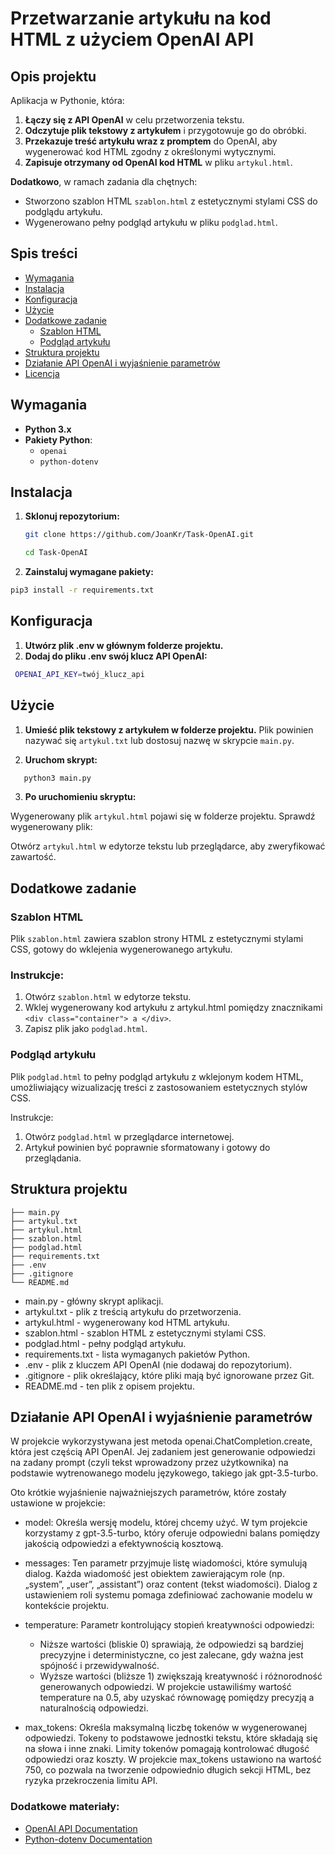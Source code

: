 # Przetwarzanie artykułu na kod HTML z użyciem OpenAI API

## Opis projektu

Aplikacja w Pythonie, która:

1. **Łączy się z API OpenAI** w celu przetworzenia tekstu.
2. **Odczytuje plik tekstowy z artykułem** i przygotowuje go do obróbki.
3. **Przekazuje treść artykułu wraz z promptem** do OpenAI, aby wygenerować kod HTML zgodny z określonymi wytycznymi.
4. **Zapisuje otrzymany od OpenAI kod HTML** w pliku `artykul.html`.

**Dodatkowo**, w ramach zadania dla chętnych:

- Stworzono szablon HTML `szablon.html` z estetycznymi stylami CSS do podglądu artykułu.
- Wygenerowano pełny podgląd artykułu w pliku `podglad.html`.

## Spis treści

- [Wymagania](#wymagania)
- [Instalacja](#instalacja)
- [Konfiguracja](#konfiguracja)
- [Użycie](#użycie)
- [Dodatkowe zadanie](#dodatkowe-zadanie)
  - [Szablon HTML](#szablon-html)
  - [Podgląd artykułu](#podgląd-artykułu)
- [Struktura projektu](#struktura-projektu)
- [Działanie API OpenAI i wyjaśnienie parametrów](#Działanie-API-OpenAI-i-wyjaśnienie-parametrów)
- [Licencja](#licencja)

## Wymagania

- **Python 3.x**
- **Pakiety Python**:
  - `openai`
  - `python-dotenv`

## Instalacja

1. **Sklonuj repozytorium:**

   ```bash
   git clone https://github.com/JoanKr/Task-OpenAI.git
   ```

      ```bash
   cd Task-OpenAI
   ```

2. **Zainstaluj wymagane pakiety:**
```bash
pip3 install -r requirements.txt
```
## Konfiguracja

1. **Utwórz plik .env w głównym folderze projektu.**
2. **Dodaj do pliku .env swój klucz API OpenAI:**
```bash
 OPENAI_API_KEY=twój_klucz_api
```

## Użycie
1. **Umieść plik tekstowy z artykułem w folderze projektu.**
Plik powinien nazywać się `artykul.txt` lub dostosuj nazwę w skrypcie `main.py`.

2. **Uruchom skrypt:**
```bash
   python3 main.py
```
3. **Po uruchomieniu skryptu:**

Wygenerowany plik `artykul.html` pojawi się w folderze projektu.
Sprawdź wygenerowany plik:

Otwórz `artykul.html` w edytorze tekstu lub przeglądarce, aby zweryfikować zawartość.

## Dodatkowe zadanie
### Szablon HTML
Plik `szablon.html` zawiera szablon strony HTML z estetycznymi stylami CSS, gotowy do wklejenia wygenerowanego artykułu.

### Instrukcje:

1. Otwórz `szablon.html` w edytorze tekstu.
2. Wklej wygenerowany kod artykułu z artykul.html pomiędzy znacznikami `<div class="container"> a </div>`.
3. Zapisz plik jako `podglad.html`.

### Podgląd artykułu
Plik `podglad.html` to pełny podgląd artykułu z wklejonym kodem HTML, umożliwiający wizualizację treści z zastosowaniem estetycznych stylów CSS.

Instrukcje:

1. Otwórz `podglad.html` w przeglądarce internetowej.
2. Artykuł powinien być poprawnie sformatowany i gotowy do przeglądania.


## Struktura projektu
```
├── main.py
├── artykul.txt
├── artykul.html
├── szablon.html
├── podglad.html
├── requirements.txt
├── .env
├── .gitignore
└── README.md
```

- main.py - główny skrypt aplikacji.
- artykul.txt - plik z treścią artykułu do przetworzenia.
- artykul.html - wygenerowany kod HTML artykułu.
- szablon.html - szablon HTML z estetycznymi stylami CSS.
- podglad.html - pełny podgląd artykułu.
- requirements.txt - lista wymaganych pakietów Python.
- .env - plik z kluczem API OpenAI (nie dodawaj do repozytorium).
- .gitignore - plik określający, które pliki mają być ignorowane przez Git.
- README.md - ten plik z opisem projektu.

## Działanie API OpenAI i wyjaśnienie parametrów

W projekcie wykorzystywana jest metoda openai.ChatCompletion.create, która jest częścią API OpenAI. Jej zadaniem jest generowanie odpowiedzi na zadany prompt (czyli tekst wprowadzony przez użytkownika) na podstawie wytrenowanego modelu językowego, takiego jak gpt-3.5-turbo.

Oto krótkie wyjaśnienie najważniejszych parametrów, które zostały ustawione w projekcie:

- model: Określa wersję modelu, której chcemy użyć. W tym projekcie korzystamy z gpt-3.5-turbo, który oferuje odpowiedni balans pomiędzy jakością odpowiedzi a efektywnością kosztową.

- messages: Ten parametr przyjmuje listę wiadomości, które symulują dialog. Każda wiadomość jest obiektem zawierającym role (np. „system”, „user”, „assistant”) oraz content (tekst wiadomości). Dialog z ustawieniem roli systemu pomaga zdefiniować zachowanie modelu w kontekście projektu.

- temperature: Parametr kontrolujący stopień kreatywności odpowiedzi:

  - Niższe wartości (bliskie 0) sprawiają, że odpowiedzi są bardziej precyzyjne i deterministyczne, co jest zalecane, gdy ważna jest spójność i przewidywalność.
  - Wyższe wartości (bliższe 1) zwiększają kreatywność i różnorodność generowanych odpowiedzi. W projekcie ustawiliśmy wartość temperature na 0.5, aby uzyskać równowagę pomiędzy precyzją a naturalnością odpowiedzi.

- max_tokens: Określa maksymalną liczbę tokenów w wygenerowanej odpowiedzi. Tokeny to podstawowe jednostki tekstu, które składają się na słowa i inne znaki. Limity tokenów pomagają kontrolować długość odpowiedzi oraz koszty. W projekcie max_tokens ustawiono na wartość 750, co pozwala na tworzenie odpowiednio długich sekcji HTML, bez ryzyka przekroczenia limitu API.

### Dodatkowe materiały:

- [OpenAI API Documentation](https://beta.openai.com/docs/)
- [Python-dotenv Documentation](https://pypi.org/project/python-dotenv/)
